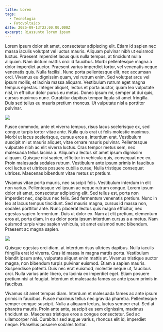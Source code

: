 ```yaml
---
title: Lorem
tags:
  - Tecnologia
  - Fotovoltaico
date: 2025-09-13T22:00:00.000Z
excerpt: Riassunto lorem ipsum
---
```


Lorem ipsum dolor sit amet, consectetur adipiscing elit. Etiam id sapien nec massa iaculis volutpat vel luctus mauris. Aliquam pulvinar nibh ut euismod luctus. Praesent imperdiet lacus quis nulla tempus, at tincidunt nulla aliquam. Nam dictum mattis orci id faucibus. Morbi pellentesque magna a dolor imperdiet auctor. Praesent varius imperdiet tortor, vel venenatis neque venenatis quis. Nulla facilisi. Nunc porta pellentesque elit, nec accumsan orci. Vivamus eu dignissim quam, vel rutrum enim. Sed volutpat arcu vel ipsum mollis, et lacinia massa aliquam. Vestibulum rutrum eget magna tempus egestas. Integer aliquet, lectus et porta auctor, quam leo vulputate nisl, in efficitur dolor purus eu metus. Donec ipsum mi, semper at dui quis, cursus maximus nunc. Curabitur dapibus tempor ligula sit amet fringilla. Duis sed tellus eu mauris pretium rhoncus. Ut vulputate nisl a porttitor pulvinar.

![](/IMG_9618.jpeg)

Fusce commodo, ante et viverra tempus, risus lacus scelerisque ex, sed congue turpis tortor vitae ante. Nulla quis erat ut felis molestie maximus. Morbi ut lacus scelerisque, cursus eros a, interdum erat. Vestibulum suscipit mi ut mauris aliquet, vitae ornare mauris pulvinar. Pellentesque vulputate nibh ac elit viverra luctus. Cras tempor metus sem, nec malesuada tellus lacinia a. Aliquam a lectus sit amet ipsum dignissim aliquam. Quisque nisi sapien, efficitur in vehicula quis, consequat nec ex. Proin malesuada sodales rutrum. Vestibulum ante ipsum primis in faucibus orci luctus et ultrices posuere cubilia curae; Nulla tristique consequat ultrices. Maecenas bibendum vitae metus ut pretium.

Vivamus vitae porta mauris, nec suscipit felis. Vestibulum interdum in elit non varius. Pellentesque vel ipsum ac neque rutrum congue. Lorem ipsum dolor sit amet, consectetur adipiscing elit. Sed tellus est, porta non imperdiet nec, dapibus nec felis. Sed fermentum venenatis pretium. Nunc in leo at lacus tempus tincidunt. Sed mauris magna, cursus id massa non, sodales porttitor ante. Nunc placerat lectus quis magna efficitur, nec egestas sapien fermentum. Duis ut dolor ex. Nam at elit pretium, elementum eros at, porta diam. In eu dolor porta ipsum interdum cursus a a metus. Nam euismod turpis vitae sapien vehicula, sit amet euismod nunc bibendum. Praesent ac magna sapien.

![](/next.svg)

Quisque egestas orci diam, at interdum risus ultrices dapibus. Nulla iaculis fringilla erat id viverra. Cras id massa in magna mattis porta. Vestibulum blandit ipsum ante, vulputate aliquet enim mattis at. Vivamus tristique auctor magna, non bibendum turpis pulvinar euismod. Etiam a sapien mauris. Suspendisse potenti. Duis nec erat euismod, molestie neque ut, faucibus orci. Nulla varius ante libero, eu lacinia ex imperdiet eget. Etiam posuere pretium nisi at feugiat. Interdum et malesuada fames ac ante ipsum primis in faucibus.

Vivamus sit amet tempus diam. Interdum et malesuada fames ac ante ipsum primis in faucibus. Fusce maximus tellus nec gravida pharetra. Pellentesque semper congue suscipit. Nulla a aliquam lectus, luctus semper erat. Sed at pharetra mauris. Proin ante ante, suscipit eu sem dignissim, maximus tincidunt ex. Maecenas tristique eros a congue consectetur. Sed ac ullamcorper nisi. Curabitur sed augue varius, rhoncus elit id, imperdiet neque. Phasellus posuere sodales tortor.
